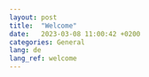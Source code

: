 ```yaml
---
layout: post
title:  "Welcome"
date:   2023-03-08 11:00:42 +0200
categories: General
lang: de
lang_ref: welcome
---
```


